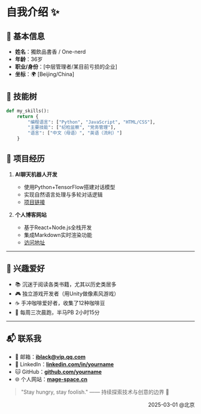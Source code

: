 # 自我介绍 ✨

## 📌 基本信息

- **姓名**：獨飲品書香 / One-nerd
- **年龄**：36岁
- **职业/身份**：[中层管理者/某目前亏损的企业]  
- **坐标**：🌍 [Beijing/China]  

## 🌱 技能树

```python
def my_skills():
    return {
        "编程语言": ["Python", "JavaScript", "HTML/CSS"],
        "主要技能": ["纪检监察", "党务管理"],
        "语言": ["中文（母语）", "英语（流利）"]
    } 
```

## 🚀 项目经历

1. **AI聊天机器人开发**  
   - 使用Python+TensorFlow搭建对话模型  
   - 实现自然语言处理与多轮对话逻辑  
   - [项目链接](https://example.com)  

2. **个人博客网站**  
   - 基于React+Node.js全栈开发  
   - 集成Markdown实时渲染功能  
   - [访问地址](https://blog.example.com)  

---

## 🎨 兴趣爱好

- 📚 沉迷于阅读各类书籍，尤其以历史类居多 
- 🎮 独立游戏开发者（用Unity做像素风游戏）  
- ☕ 手冲咖啡爱好者，收集了12种咖啡豆  
- 🏃 每周三次晨跑，半马PB 2小时15分  

---

## 📬 联系我

- 📧 邮箱：**[iblack@vip.qq.com](mailto:iblack@vip.qq.com)**  
- 💼 LinkedIn：**[linkedin.com/in/yourname](https://linkedin.com)**  
- 🐱 GitHub：**[github.com/yourname](https://github.com)**  
- 🌐 个人网站：**[mage-space.cn](https://mage-space.cn)**  

> "Stay hungry, stay foolish." —— 持续探索技术与创意的边界 🔭

<p style="text-align: right;">2025-03-01 @北京　　　</p>
